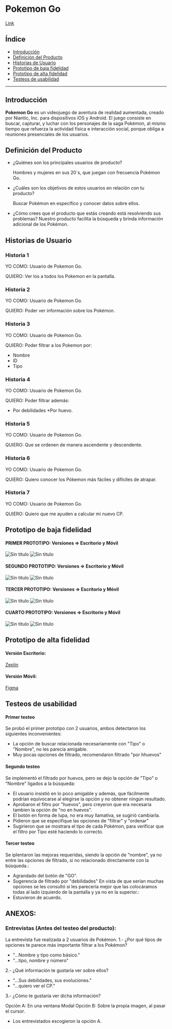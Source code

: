 # Pokemon Go
[Link](https://bit.ly/2sscqFp)

## Índice

* [Introducción](#Introducción)
* [Definición del Producto](#Definición-del-Producto)
* [Historias de Usuario](#Historias-de-Usuario)
* [Prototipo de baja fidelidad](#Prototipo-de-baja-fidelidad)
* [Prototipo de alta fidelidad](#Prototipo-de-alta-fidelidad)
* [Testeos de usabilidad](#Testeos-de-usabilidad)

***
## Introducción
**Pokemon Go** es un videojuego de aventura de realidad aumentada, creado por Niantic, Inc. para dispositivos iOS y Android.
El juego consiste en buscar, capturar, y luchar con los personajes de la saga Pokémon, al mismo tiempo que refuerza la actividad física e interacción social, porque obliga a reuniones presenciales de los usuarios. 
## Definición del Producto

* ¿Quiénes son los principales usuarios de producto?

    Hombres y mujeres en sus 20´s, que juegan con frecuencia Pokémon Go.

* ¿Cuáles son los objetivos de estos usuarios en relación con tu producto?

    Buscar Pokémon en específico y conocer datos sobre ellos. 

* ¿Cómo crees que el producto que estás creando está resolviendo sus problemas?
    Nuestro producto facilíta la búsqueda y brinda información adicional de los Pokémon.
## Historias de Usuario

### Historia 1
YO COMO: Usuario de Pokemon Go.

QUIERO: Ver los a todos los Pokemon en la pantalla.
### Historia 2
YO COMO: Usuario de Pokemon Go.

QUIERO: Poder ver información sobre los Pokémon.

### Historia 3
YO COMO: Usuario de Pokemon Go.

QUIERO: Poder filtrar a los Pokemon por:
 * Nombre
 * ID
 * Tipo
### Historia 4
YO COMO: Usuario de Pokemon Go.

QUIERO: Poder filtrar además:
* Por debilidades
*Por huevo.
### Historia 5
YO COMO: Usuario de Pokemon Go.

QUIERO: Que se ordenen de manera ascendente y descendente.
### Historia 6
YO COMO: Usuario de Pokemon Go.

QUIERO: Quiero conocer los Pókemon más fáciles y difíciles de atrapar.
### Historia 7
YO COMO: Usuario de Pokemon Go.

QUIERO: Quiero que me ayuden a calcular mi nuevo CP.

## Prototipo de baja fidelidad

#### PRIMER PROTOTIPO: Versiones => Escritorio y Móvil
 ![Sin titulo](src/img/a.jpg)
 ![Sin titulo](src/img/b.jpg)
#### SEGUNDO PROTOTIPO: Versiones => Escritorio y Móvil
 ![Sin titulo](src/img/c.jpg)
 ![Sin titulo](src/img/d.jpg)
#### TERCER PROTOTIPO: Versiones => Escritorio y Móvil
 ![Sin titulo](src/img/e.jpg)
 ![Sin titulo](src/img/f.jpg)
 #### CUARTO PROTOTIPO: Versiones => Escritorio y Móvil
 ![Sin titulo](src/img/g.jpg)
 ![Sin titulo](src/img/h.jpg)
## Prototipo de alta fidelidad
#### Versión Escritorio:
[Zeplin](https://zpl.io/a8pJk6J)
#### Versión Móvil:
[Figma](https://bit.ly/2C83Ccr)

## Testeos de usabilidad
#### Primer testeo
Se probó el primer prototipo con 2 usuarios, ambos detectaron los siguientes inconvenientes:
* La opción de buscar relacionada necesariamente con "Tipo" o "Nombre", no les parecía amigable.
* Muy pocas opciones de filtrado, recomendaron filtrado "por hhuevos"
#### Segundo testeo
Se implementó el filtrado por huevos, pero se dejo la opción de "Tipo" o "Nombre" ligados a la búsqueda:
* El usuario insistió en lo poco amigable y además, que fácilmente podrían equivocarse al elegirse la opción y no obtener ningún resultado.
* Aprobaron el filtro por "huevos", pero creyeron que era necesaria tambien la opción de "no en huevos".
* El botón en forma de lupa, no era muy llamativa, se sugirió cambiarla.
* Pidieron que se especifique las opciones de "filtrar" y "ordenar"
* Sugirieron que se mostrara el tipo de cada Pokémon, para verificar que el filtro por Tipo esté haciendo lo correcto.
#### Tercer testeo
Se iplentaron las mejoras requeridas, siendo la opción de "nombre", ya no entre las opciones de filtrado, si no relacionado directamente con la búsqueda.:
* Agrandado del botón de "GO".
* Sugerencia de filtrado por "debilidades"
En vista de que serían muchas opciones se les consultó si les parecería mejor que las colocáramos todas al lado izquierdo de la pantalla y ya no en la superior.:
* Estuvieron de acuerdo.

## ANEXOS:
### Entrevistas (Antes del testeo del producto):
 La entrevista fue realizada a 2 usuarios de Pokémon. 
  1.- ¿Por qué tipos de opciones te parece más importante filtrar a los Pokémon?
  - "...Nombre y tipo como básico."
  - "...tipo, nombre y número"

 2.- ¿Qué información te gustaría ver sobre ellos?
 - "...Sus debilidades, sus evoluciones."
 - "...quiero ver el CP."

 3.- ¿Cómo te gustaría ver dicha información?

 Opción A: En una ventana Modal 
 Opción B: Sobre la propia imagen, al pasar el cursor.
 - Los entrevistados escogieron la opción A.
 